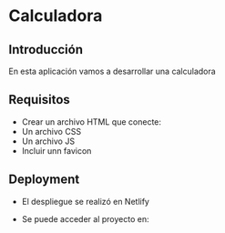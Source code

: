 # Calculadora

## Introducción

En esta aplicación vamos a desarrollar una calculadora

## Requisitos

- Crear un archivo HTML que conecte:
 - Un archivo CSS
 - Un archivo JS
- Incluir unn favicon

## Deployment

 - El despliegue se realizó en Netlify

 - Se puede acceder al proyecto en: 